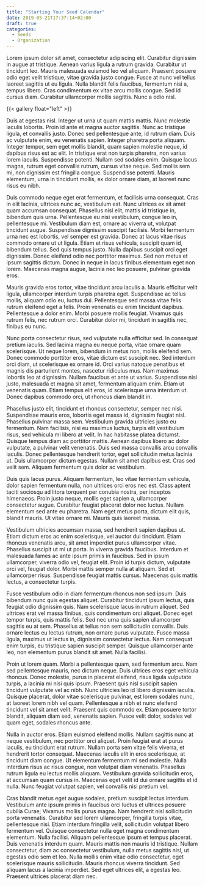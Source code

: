 ```yaml
---
title: "Starting Your Seed Calendar"
date: 2019-05-21T17:37:14+02:00
draft: true
categories:
  - Seeds
  - Organization
---
```

Lorem ipsum dolor sit amet, consectetur adipiscing elit. Curabitur dignissim in augue at tristique. Aenean varius ligula a rutrum gravida. Curabitur ut tincidunt leo. Mauris malesuada euismod leo vel aliquam. Praesent posuere odio eget velit tristique, vitae gravida justo congue. Fusce at nunc vel tellus laoreet sagittis ut eu ligula. Nulla blandit felis faucibus, fermentum nisi a, tempus libero. Cras condimentum ex vitae arcu mollis congue. Sed id cursus diam. Curabitur ullamcorper mollis sagittis. Nunc a odio nisl.

{{< gallery float="left" >}}

Duis at egestas nisl. Integer ut urna ut quam mattis mattis. Nunc molestie iaculis lobortis. Proin id ante et magna auctor sagittis. Nunc ac tristique ligula, et convallis justo. Donec sed pellentesque ante, id rutrum diam. Duis ac vulputate enim, eu venenatis sapien. Integer pharetra porta aliquam. Integer tempor, sem eget mollis blandit, quam sapien molestie neque, id dapibus risus est ac elit. In tristique erat non turpis pharetra, non varius lorem iaculis. Suspendisse potenti. Nullam sed sodales enim. Quisque lacus magna, rutrum eget convallis rutrum, cursus vitae neque. Sed mollis sem mi, non dignissim est fringilla congue. Suspendisse potenti. Mauris elementum, urna in tincidunt mollis, ex dolor ornare diam, at laoreet nunc risus eu nibh.

Duis commodo neque eget erat fermentum, et facilisis urna consequat. Cras in elit lacinia, ultrices nunc ac, vestibulum est. Nunc ultrices ex sit amet quam accumsan consequat. Phasellus nisl elit, mattis id tristique in, bibendum quis urna. Pellentesque eu nisi vestibulum, congue leo in, pellentesque mi. Vestibulum diam est, ornare ac viverra ut, volutpat tincidunt augue. Suspendisse dignissim suscipit facilisis. Morbi fermentum urna nec est lobortis, vel semper est gravida. Donec at lacus vitae risus commodo ornare ut ut ligula. Etiam et risus vehicula, suscipit quam id, bibendum tellus. Sed quis tempus justo. Nulla dapibus suscipit orci eget dignissim. Donec eleifend odio nec porttitor maximus. Sed non metus et ipsum sagittis dictum. Donec in neque in lacus finibus elementum eget non lorem. Maecenas magna augue, lacinia nec leo posuere, pulvinar gravida eros.

Mauris gravida eros tortor, vitae tincidunt arcu iaculis a. Mauris efficitur velit ligula, ullamcorper interdum turpis pharetra eget. Suspendisse ac tellus mollis, aliquam odio eu, luctus dui. Pellentesque sed massa vitae felis rutrum eleifend eget a felis. Proin venenatis eu enim tincidunt dapibus. Pellentesque a dolor enim. Morbi posuere mollis feugiat. Vivamus quis rutrum felis, nec rutrum orci. Curabitur dolor mi, tincidunt in sagittis nec, finibus eu nunc.

Nunc porta consectetur risus, sed vulputate nulla efficitur sed. In consequat pretium iaculis. Sed lacinia magna eu neque porta, vitae ornare quam scelerisque. Ut neque lorem, bibendum in metus non, mollis eleifend sem. Donec commodo porttitor eros, vitae dictum est suscipit nec. Sed interdum orci diam, ut scelerisque ex ornare id. Orci varius natoque penatibus et magnis dis parturient montes, nascetur ridiculus mus. Nam maximus lobortis leo at dignissim. Nullam faucibus et ante ut varius. Suspendisse nisi justo, malesuada et magna sit amet, fermentum aliquam enim. Etiam ut venenatis quam. Etiam tempus elit eros, id scelerisque urna interdum ut. Donec dapibus commodo orci, ut rhoncus diam blandit in.

Phasellus justo elit, tincidunt et rhoncus consectetur, semper nec nisi. Suspendisse mauris eros, lobortis eget massa id, dignissim feugiat nisl. Phasellus pulvinar massa sem. Vestibulum gravida ultricies justo eu fermentum. Nam facilisis, nisi eu maximus luctus, turpis elit vestibulum risus, sed vehicula mi libero at velit. In hac habitasse platea dictumst. Quisque tempus diam ac porttitor mattis. Aenean dapibus libero ac dolor vulputate, a pulvinar velit venenatis. Duis sed massa convallis arcu convallis iaculis. Donec pellentesque hendrerit tortor, eget sollicitudin metus lacinia ut. Duis ullamcorper dictum egestas. Nullam sit amet dapibus est. Cras sed velit sem. Aliquam fermentum quis dolor ac vestibulum.

Duis quis lacus purus. Aliquam fermentum, leo vitae fermentum vehicula, dolor sapien fermentum nulla, non ultrices orci eros nec est. Class aptent taciti sociosqu ad litora torquent per conubia nostra, per inceptos himenaeos. Proin justo neque, mollis eget sapien a, ullamcorper consectetur augue. Curabitur feugiat placerat dolor nec luctus. Nullam elementum sed ante eu pharetra. Nam eget metus porta, dictum elit quis, blandit mauris. Ut vitae ornare mi. Mauris quis laoreet massa.

Vestibulum ultricies accumsan massa, sed hendrerit sapien dapibus ut. Etiam dictum eros ac enim scelerisque, vel auctor dui tincidunt. Etiam rhoncus venenatis arcu, sit amet imperdiet purus ullamcorper vitae. Phasellus suscipit ut mi ut porta. In viverra gravida faucibus. Interdum et malesuada fames ac ante ipsum primis in faucibus. Sed in ipsum ullamcorper, viverra odio vel, feugiat elit. Proin id turpis dictum, vulputate orci vel, feugiat dolor. Morbi mattis semper nulla at aliquam. Sed et ullamcorper risus. Suspendisse feugiat mattis cursus. Maecenas quis mattis lectus, a consectetur turpis.

Fusce vestibulum odio in diam fermentum rhoncus non sed ipsum. Duis bibendum nunc quis egestas aliquet. Curabitur tincidunt ipsum lectus, quis feugiat odio dignissim quis. Nam scelerisque lacus in rutrum aliquet. Sed ultrices erat vel massa finibus, quis condimentum orci aliquet. Donec eget tempor turpis, quis mattis felis. Sed nec urna quis sapien ullamcorper sagittis eu at sem. Phasellus at tellus non sem sollicitudin convallis. Duis ornare lectus eu lectus rutrum, non ornare purus vulputate. Fusce massa ligula, maximus ut lectus in, dignissim consectetur lectus. Nam consequat enim turpis, eu tristique sapien suscipit semper. Quisque ullamcorper ante leo, non elementum purus blandit sit amet. Nulla facilisi.

Proin ut lorem quam. Morbi a pellentesque quam, sed fermentum arcu. Nam sed pellentesque mauris, nec dictum neque. Duis ultrices eros eget vehicula rhoncus. Donec molestie, purus in placerat eleifend, risus ligula vulputate turpis, a lacinia mi nisi quis ipsum. Praesent quis nisl suscipit sapien tincidunt vulputate vel ac nibh. Nunc ultricies leo id libero dignissim iaculis. Quisque placerat, dolor vitae scelerisque pulvinar, est lorem sodales nunc, at laoreet lorem nibh vel quam. Pellentesque a nibh et nunc eleifend tincidunt vel sit amet velit. Praesent quis commodo ex. Etiam posuere tortor blandit, aliquam diam sed, venenatis sapien. Fusce velit dolor, sodales vel quam eget, sodales rhoncus ante.

Nulla in auctor eros. Etiam euismod eleifend mollis. Nullam sagittis nunc at neque vestibulum, nec porttitor orci aliquet. Proin feugiat erat at purus iaculis, eu tincidunt erat rutrum. Nullam porta sem vitae felis viverra, et hendrerit tortor consequat. Maecenas iaculis elit in eros scelerisque, at tincidunt diam congue. Ut elementum fermentum mi sed molestie. Nulla interdum risus ac risus congue, non volutpat diam venenatis. Phasellus rutrum ligula eu lectus mollis aliquam. Vestibulum gravida sollicitudin eros, at accumsan quam cursus in. Maecenas eget velit id dui ornare sagittis et id nulla. Nunc feugiat volutpat sapien, vel convallis nisi pretium vel.

Cras blandit metus eget augue sodales, pretium suscipit lectus interdum. Vestibulum ante ipsum primis in faucibus orci luctus et ultrices posuere cubilia Curae; Vivamus mollis purus magna. Nam hendrerit nisl sollicitudin porta venenatis. Curabitur sed lorem ullamcorper, fringilla turpis vitae, pellentesque nisi. Etiam interdum fringilla velit, sollicitudin volutpat libero fermentum vel. Quisque consectetur nulla eget magna condimentum elementum. Nulla facilisi. Aliquam pellentesque ipsum et tempus placerat. Duis venenatis interdum quam. Mauris mattis non mauris id tristique. Nullam consectetur, diam ac consectetur vestibulum, nulla metus sagittis nisl, ut egestas odio sem et leo. Nulla mollis enim vitae odio consectetur, eget scelerisque mauris sollicitudin. Mauris rhoncus viverra tincidunt. Sed aliquam lacus a lacinia imperdiet. Sed eget ultrices elit, a egestas leo. Praesent ultrices placerat diam nec.
